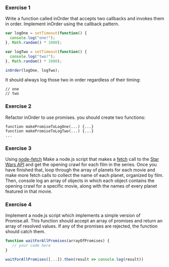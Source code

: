 ### Exercise 1
Write a function called inOrder that accepts two callbacks and invokes them in order. Implement inOrder using the callback pattern.
```javascript
var logOne = setTimeout(function() {
  console.log("one!");
}, Math.random() * 1000);

var logTwo = setTimeout(function() {
  console.log("two!");
}, Math.random() * 1000);

inOrder(logOne, logTwo);
```

It should always log those two in order regardless of their timing:
```
// one
// two
```

### Exercise 2
Refactor inOrder to use promises.
you should create two functions:
```
function makePromiseToLogOne(...) {...}
function makePromiseToLogTwo(...) {...}
...
```




### Exercise 3
Using [node-fetch](https://humanwhocodes.com/snippets/2019/01/nodejs-medium-api-fetch/)
Make a node.js script that makes a [fetch](https://developer.mozilla.org/en-US/docs/Web/API/Fetch_API/Using_Fetch) call to the [Star Wars API](https://swapi.co/) and get the opening crawl for each film in the series. Once you have finished that, loop through the array of planets for each movie and make more fetch calls to collect the name of each planet, organized by film. Then, console log an array of objects in which each object contains the opening crawl for a specific movie, along with the names of every planet featured in that movie.

### Exercise 4
Implement a node.js script which implements a simple version of Promise.all. This function should accept an array of promises and return an array of resolved values. If any of the promises are rejected, the function should catch them.
```javascript
function waitForAllPromises(arrayOfPromises) {
   // your code here
}

waitForAllPromises([...]).then(result => console.log(result))
```
```
